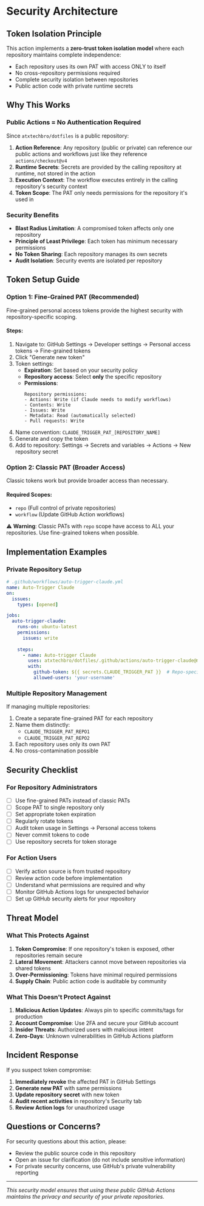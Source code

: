 # Security Architecture

## Token Isolation Principle

This action implements a **zero-trust token isolation model** where each repository maintains complete independence:

- Each repository uses its own PAT with access ONLY to itself
- No cross-repository permissions required
- Complete security isolation between repositories
- Public action code with private runtime secrets

## Why This Works

### Public Actions = No Authentication Required

Since `atxtechbro/dotfiles` is a public repository:

1. **Action Reference**: Any repository (public or private) can reference our public actions and workflows just like they reference `actions/checkout@v4`
2. **Runtime Secrets**: Secrets are provided by the calling repository at runtime, not stored in the action
3. **Execution Context**: The workflow executes entirely in the calling repository's security context
4. **Token Scope**: The PAT only needs permissions for the repository it's used in

### Security Benefits

- **Blast Radius Limitation**: A compromised token affects only one repository
- **Principle of Least Privilege**: Each token has minimum necessary permissions
- **No Token Sharing**: Each repository manages its own secrets
- **Audit Isolation**: Security events are isolated per repository

## Token Setup Guide

### Option 1: Fine-Grained PAT (Recommended)

Fine-grained personal access tokens provide the highest security with repository-specific scoping.

#### Steps:
1. Navigate to: GitHub Settings → Developer settings → Personal access tokens → Fine-grained tokens
2. Click "Generate new token"
3. Token settings:
   - **Expiration**: Set based on your security policy
   - **Repository access**: Select **only** the specific repository
   - **Permissions**:
     ```
     Repository permissions:
     - Actions: Write (if Claude needs to modify workflows)
     - Contents: Write
     - Issues: Write  
     - Metadata: Read (automatically selected)
     - Pull requests: Write
     ```
4. Name convention: `CLAUDE_TRIGGER_PAT_[REPOSITORY_NAME]`
5. Generate and copy the token
6. Add to repository: Settings → Secrets and variables → Actions → New repository secret

### Option 2: Classic PAT (Broader Access)

Classic tokens work but provide broader access than necessary.

#### Required Scopes:
- `repo` (Full control of private repositories)
- `workflow` (Update GitHub Action workflows)

⚠️ **Warning**: Classic PATs with `repo` scope have access to ALL your repositories. Use fine-grained tokens when possible.

## Implementation Examples

### Private Repository Setup

```yaml
# .github/workflows/auto-trigger-claude.yml
name: Auto-Trigger Claude
on:
  issues:
    types: [opened]

jobs:
  auto-trigger-claude:
    runs-on: ubuntu-latest
    permissions:
      issues: write
    
    steps:
      - name: Auto-trigger Claude
        uses: atxtechbro/dotfiles/.github/actions/auto-trigger-claude@main
        with:
          github-token: ${{ secrets.CLAUDE_TRIGGER_PAT }}  # Repo-specific PAT
          allowed-users: 'your-username'
```

### Multiple Repository Management

If managing multiple repositories:

1. Create a separate fine-grained PAT for each repository
2. Name them distinctly: 
   - `CLAUDE_TRIGGER_PAT_REPO1`
   - `CLAUDE_TRIGGER_PAT_REPO2`
3. Each repository uses only its own PAT
4. No cross-contamination possible

## Security Checklist

### For Repository Administrators

- [ ] Use fine-grained PATs instead of classic PATs
- [ ] Scope PAT to single repository only
- [ ] Set appropriate token expiration
- [ ] Regularly rotate tokens
- [ ] Audit token usage in Settings → Personal access tokens
- [ ] Never commit tokens to code
- [ ] Use repository secrets for token storage

### For Action Users

- [ ] Verify action source is from trusted repository
- [ ] Review action code before implementation
- [ ] Understand what permissions are required and why
- [ ] Monitor GitHub Actions logs for unexpected behavior
- [ ] Set up GitHub security alerts for your repository

## Threat Model

### What This Protects Against

1. **Token Compromise**: If one repository's token is exposed, other repositories remain secure
2. **Lateral Movement**: Attackers cannot move between repositories via shared tokens
3. **Over-Permissioning**: Tokens have minimal required permissions
4. **Supply Chain**: Public action code is auditable by community

### What This Doesn't Protect Against

1. **Malicious Action Updates**: Always pin to specific commits/tags for production
2. **Account Compromise**: Use 2FA and secure your GitHub account
3. **Insider Threats**: Authorized users with malicious intent
4. **Zero-Days**: Unknown vulnerabilities in GitHub Actions platform

## Incident Response

If you suspect token compromise:

1. **Immediately revoke** the affected PAT in GitHub Settings
2. **Generate new PAT** with same permissions
3. **Update repository secret** with new token
4. **Audit recent activities** in repository's Security tab
5. **Review Action logs** for unauthorized usage

## Questions or Concerns?

For security questions about this action, please:
- Review the public source code in this repository
- Open an issue for clarification (do not include sensitive information)
- For private security concerns, use GitHub's private vulnerability reporting

---

*This security model ensures that using these public GitHub Actions maintains the privacy and security of your private repositories.*